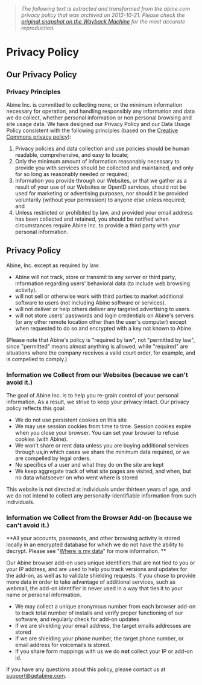 > *The following text is extracted and transformed from the abine.com privacy policy that was archived on 2012-10-21. Please check the [original snapshot on the Wayback Machine](https://web.archive.org/web/20121021171213id_/http%3A//www.abine.com/privacypolicy.php) for the most accurate reproduction.*

# Privacy Policy

## Our Privacy Policy

  


### Privacy Principles

Abine Inc. is committed to collecting none, or the minimum information necessary for operation, and handling responsibly any information and data we do collect, whether personal information or non personal browsing and site usage data. We have designed our Privacy Policy and our Data Usage Policy consistent with the following principles (based on the [Creative Commons privacy policy](http://creativecommons.org/privacy)):

  1. Privacy policies and data collection and use policies should be human readable, comprehensive, and easy to locate;
  2. Only the minimum amount of information reasonably necessary to provide you with services should be collected and maintained, and only for so long as reasonably needed or required;
  3. Information you provide through our Websites, or that we gather as a result of your use of our Websites or OpenID services, should not be used for marketing or advertising purposes, nor should it be provided voluntarily (without your permission) to anyone else unless required; and
  4. Unless restricted or prohibited by law, and provided your email address has been collected and retained, you should be notified when circumstances require Abine Inc. to provide a third party with your personal information.

  


## Privacy Policy

Abine, Inc. except as required by law: 

  * Abine will not track, store or transmit to any server or third party, information regarding users' behavioral data (to include web browsing activity). 
  * will not sell or otherwise work with third parties to market additional software to users (not including Abine software or services). 
  * will not deliver or help others deliver any targeted advertising to users. 
  * will not store users' passwords and login credentials on Abine's servers (or any other remote location other than the user's computer) except when requested to do so and encrypted with a key not known to Abine. 



(Please note that Abine's policy is "required by law", not "permitted by law", since "permitted" means almost anything is allowed, while "required" are situations where the company receives a valid court order, for example, and is compelled to comply.) 

  


### Information we Collect from our Websites (because we can't avoid it.)

The goal of Abine Inc. is to help you re-grain control of your personal information. As a result, we strive to keep your privacy intact. Our privacy policy reflects this goal:

  * We do not use persistent cookies on this site
  * We may use session cookies from time to time. Session cookies expire when you close your browser. You can set your browser to refuse cookies (with Abine).
  * We won't share or rent data unless you are buying additional services through us,in which cases we share the minimum data required, or we are compelled by legal orders.
  * No specifics of a user and what they do on the site are kept
  * We keep aggregate track of what site pages are visited, and when, but no data whatsoever on who went where is stored



This website is not directed at individuals under thirteen years of age, and we do not intend to collect any personally-identifiable information from such individuals.

  


### Information we Collect from the Browser Add-on (because we can't avoid it.)

**All your accounts, passwords, and other browsing activity is stored locally in an encrypted database for which we do not have the ability to decrypt. Please see "[Where is my data](https://web.archive.org/web/20121021171213id_/http%3A//www.abine.com/whereismydata.php)" for more information. **

Our Abine browser add-on uses unique identifiers that are not tied to you or your IP address, and are used to help you track versions and updates for the add-on, as well as to validate shielding requests. If you chose to provide more data in order to take advantage of additional services, such as webmail, the add-on identifier is never used in a way that ties it to your name or personal information.

  * We may collect a unique anonymous number from each browser add-on to track total number of installs and verify proper functioning of our software, and regularly check for add-on updates
  * If we are shielding your email address, the target emails addresses are stored
  * If we are shielding your phone number, the target phone number, or email address for voicemails is stored.
  * If you share form mappings with us we do **not** collect your IP or add-on id. 



If you have any questions about this policy, please contact us at [support@getabine.com](mailto:support@getabine.com). 
